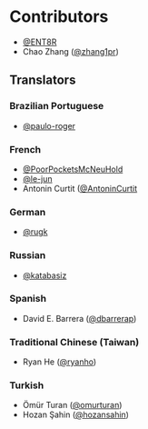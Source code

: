 # Contributors

- [@ENT8R](https://github.com/ENT8R)
- Chao Zhang ([@zhang1pr](https://github.com/zhang1pr))

## Translators

### Brazilian Portuguese

* [@paulo-roger](https://github.com/paulo-roger)

### French

- [@PoorPocketsMcNeuHold](https://github.com/PoorPocketsMcNeuHold)
- [@le-jun](https://github.com/le-jun)
- Antonin Curtit ([@AntoninCurtit](https://github.com/AntoninCurtit)

### German

- [@rugk](https://github.com/rugk)

### Russian

- [@katabasiz](https://github.com/katabasiz)

### Spanish

- David E. Barrera ([@dbarrerap](https://github.com/dbarrerap))

### Traditional Chinese (Taiwan)

- Ryan He ([@ryanho](https://github.com/ryanho))

### Turkish

- Ömür Turan ([@omurturan](https://github.com/omurturan))
- Hozan Şahin ([@hozansahin](https://github.com/hozansahin))
